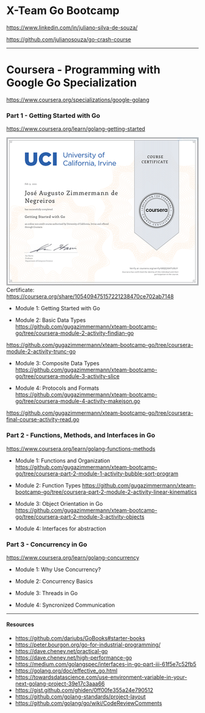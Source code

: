 # X-Team Go Bootcamp

https://www.linkedin.com/in/juliano-silva-de-souza/

https://github.com/julianosouza/go-crash-course

---

# Coursera - Programming with Google Go Specialization
https://www.coursera.org/specializations/google-golang

### Part 1 - Getting Started with Go
https://www.coursera.org/learn/golang-getting-started

![certificate](go-1.png "certificate")
Certificate: https://coursera.org/share/105409475157221238470ce702ab7148

* Module 1: Getting Started with Go

* Module 2: Basic Data Types
https://github.com/gugazimmermann/xteam-bootcamp-go/tree/coursera-module-2-activity-findian-go

https://github.com/gugazimmermann/xteam-bootcamp-go/tree/coursera-module-2-activity-trunc-go

* Module 3: Composite Data Types
https://github.com/gugazimmermann/xteam-bootcamp-go/tree/coursera-module-3-activity-slice

* Module 4: Protocols and Formats
https://github.com/gugazimmermann/xteam-bootcamp-go/tree/coursera-module-4-activity-makejson.go

https://github.com/gugazimmermann/xteam-bootcamp-go/tree/coursera-final-course-activity-read.go


### Part 2 - Functions, Methods, and Interfaces in Go
https://www.coursera.org/learn/golang-functions-methods

* Module 1: Functions and Organization
https://github.com/gugazimmermann/xteam-bootcamp-go/tree/coursera-part-2-module-1-activity-bubble-sort-program

* Module 2: Function Types
https://github.com/gugazimmermann/xteam-bootcamp-go/tree/coursera-part-2-module-2-activity-linear-kinematics

* Module 3: Object Orientation in Go
https://github.com/gugazimmermann/xteam-bootcamp-go/tree/coursera-part-2-module-3-activity-objects

* Module 4: Interfaces for abstraction


### Part 3 - Concurrency in Go
https://www.coursera.org/learn/golang-concurrency

* Module 1: Why Use Concurrency?

* Module 2: Concurrency Basics

* Module 3: Threads in Go

* Module 4: Syncronized Communication

---
#### Resources

- https://github.com/dariubs/GoBooks#starter-books
- https://peter.bourgon.org/go-for-industrial-programming/
- https://dave.cheney.net/practical-go
- https://dave.cheney.net/high-performance-go
- https://medium.com/golangspec/interfaces-in-go-part-iii-61f5e7c52fb5
- https://golang.org/doc/effective_go.html
- https://towardsdatascience.com/use-environment-variable-in-your-next-golang-project-39e17c3aaa66
- https://gist.github.com/ghiden/0ff00fe355a24e790512
- https://github.com/golang-standards/project-layout
- https://github.com/golang/go/wiki/CodeReviewComments
